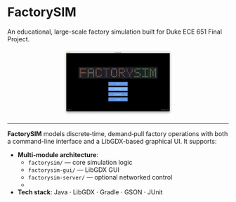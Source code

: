 # FactorySIM

An educational, large-scale factory simulation built for Duke ECE 651 Final Project.

<div align="center">
  <img src="front-page.png" alt="FactorySIM Front Page" width="50%">
</div>

---
**FactorySIM** models discrete‐time, demand‐pull factory operations with both a command-line interface and a LibGDX-based graphical UI. It supports:

- **Multi-module architecture**:  
  - `factorysim/` — core simulation logic  
  - `factorysim-gui/` — LibGDX GUI  
  - `factorysim-server/` — optional networked control  
  -  
- **Tech stack**: Java · LibGDX · Gradle · GSON · JUnit